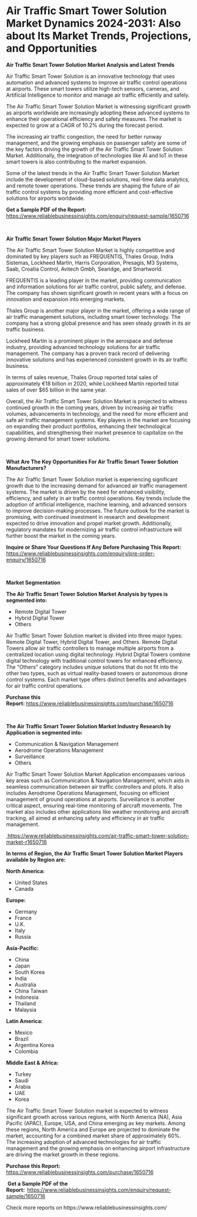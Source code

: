 <p><h1>Air Traffic Smart Tower Solution Market Dynamics 2024-2031: Also about Its Market Trends, Projections, and Opportunities</h1></p><p><strong>Air Traffic Smart Tower Solution Market Analysis and Latest Trends</strong></p>
<p><p>Air Traffic Smart Tower Solution is an innovative technology that uses automation and advanced systems to improve air traffic control operations at airports. These smart towers utilize high-tech sensors, cameras, and Artificial Intelligence to monitor and manage air traffic efficiently and safely.</p><p>The Air Traffic Smart Tower Solution Market is witnessing significant growth as airports worldwide are increasingly adopting these advanced systems to enhance their operational efficiency and safety measures. The market is expected to grow at a CAGR of 10.2% during the forecast period.</p><p>The increasing air traffic congestion, the need for better runway management, and the growing emphasis on passenger safety are some of the key factors driving the growth of the Air Traffic Smart Tower Solution Market. Additionally, the integration of technologies like AI and IoT in these smart towers is also contributing to the market expansion.</p><p>Some of the latest trends in the Air Traffic Smart Tower Solution Market include the development of cloud-based solutions, real-time data analytics, and remote tower operations. These trends are shaping the future of air traffic control systems by providing more efficient and cost-effective solutions for airports worldwide.</p></p>
<p><strong>Get a Sample PDF of the Report:&nbsp;</strong> <a href="https://www.reliablebusinessinsights.com/enquiry/request-sample/1650716">https://www.reliablebusinessinsights.com/enquiry/request-sample/1650716</a></p>
<p>&nbsp;</p>
<p><strong>Air Traffic Smart Tower Solution Major Market Players</strong></p>
<p><p>The Air Traffic Smart Tower Solution Market is highly competitive and dominated by key players such as FREQUENTIS, Thales Group, Indra Sistemas, Lockheed Martin, Harris Corporation, Presagis, M3 Systems, Saab, Croatia Control, Avitech Gmbh, Searidge, and Smartworld.</p><p>FREQUENTIS is a leading player in the market, providing communication and information solutions for air traffic control, public safety, and defense. The company has shown significant growth in recent years with a focus on innovation and expansion into emerging markets.</p><p>Thales Group is another major player in the market, offering a wide range of air traffic management solutions, including smart tower technology. The company has a strong global presence and has seen steady growth in its air traffic business.</p><p>Lockheed Martin is a prominent player in the aerospace and defense industry, providing advanced technology solutions for air traffic management. The company has a proven track record of delivering innovative solutions and has experienced consistent growth in its air traffic business.</p><p>In terms of sales revenue, Thales Group reported total sales of approximately €18 billion in 2020, while Lockheed Martin reported total sales of over $65 billion in the same year.</p><p>Overall, the Air Traffic Smart Tower Solution Market is projected to witness continued growth in the coming years, driven by increasing air traffic volumes, advancements in technology, and the need for more efficient and safe air traffic management systems. Key players in the market are focusing on expanding their product portfolios, enhancing their technological capabilities, and strengthening their market presence to capitalize on the growing demand for smart tower solutions.</p></p>
<p>&nbsp;</p>
<p><strong>What Are The Key Opportunities For Air Traffic Smart Tower Solution Manufacturers?</strong></p>
<p><p>The Air Traffic Smart Tower Solution market is experiencing significant growth due to the increasing demand for advanced air traffic management systems. The market is driven by the need for enhanced visibility, efficiency, and safety in air traffic control operations. Key trends include the adoption of artificial intelligence, machine learning, and advanced sensors to improve decision-making processes. The future outlook for the market is promising, with continued investment in research and development expected to drive innovation and propel market growth. Additionally, regulatory mandates for modernizing air traffic control infrastructure will further boost the market in the coming years.</p></p>
<p><strong>Inquire or Share Your Questions If Any Before Purchasing This Report:</strong> <a href="https://www.reliablebusinessinsights.com/enquiry/pre-order-enquiry/1650716">https://www.reliablebusinessinsights.com/enquiry/pre-order-enquiry/1650716</a></p>
<p>&nbsp;</p>
<p><strong>Market Segmentation</strong></p>
<p><strong>The Air Traffic Smart Tower Solution Market Analysis by types is segmented into:</strong></p>
<p><ul><li>Remote Digital Tower</li><li>Hybrid Digital Tower</li><li>Others</li></ul></p>
<p><p>Air Traffic Smart Tower Solution market is divided into three major types: Remote Digital Tower, Hybrid Digital Tower, and Others. Remote Digital Towers allow air traffic controllers to manage multiple airports from a centralized location using digital technology. Hybrid Digital Towers combine digital technology with traditional control towers for enhanced efficiency. The "Others" category includes unique solutions that do not fit into the other two types, such as virtual reality-based towers or autonomous drone control systems. Each market type offers distinct benefits and advantages for air traffic control operations.</p></p>
<p><strong>Purchase this Report:&nbsp;</strong><a href="https://www.reliablebusinessinsights.com/purchase/1650716">https://www.reliablebusinessinsights.com/purchase/1650716</a></p>
<p>&nbsp;</p>
<p><strong>The Air Traffic Smart Tower Solution Market Industry Research by Application is segmented into:</strong></p>
<p><ul><li>Communication & Navigation Management</li><li>Aerodrome Operations Management</li><li>Surveillance</li><li>Others</li></ul></p>
<p><p>Air Traffic Smart Tower Solution Market Application encompasses various key areas such as Communication & Navigation Management, which aids in seamless communication between air traffic controllers and pilots. It also includes Aerodrome Operations Management, focusing on efficient management of ground operations at airports. Surveillance is another critical aspect, ensuring real-time monitoring of aircraft movements. The market also includes other applications like weather monitoring and aircraft tracking, all aimed at enhancing safety and efficiency in air traffic management.</p></p>
<p><a href="https://www.reliablebusinessinsights.com/air-traffic-smart-tower-solution-market-r1650716">&nbsp;https://www.reliablebusinessinsights.com/air-traffic-smart-tower-solution-market-r1650716</a></p>
<p><strong>In terms of Region, the Air Traffic Smart Tower Solution Market Players available by Region are:</strong></p>
<p>
    <p> <strong> North America: </strong>
        <ul>
            <li>United States</li>
            <li>Canada</li>
        </ul>
        </p> 
    <p> <strong> Europe: </strong>
        <ul>
            <li>Germany</li>
            <li>France</li>
            <li>U.K.</li>
            <li>Italy</li>
            <li>Russia</li>
        </ul>
        </p> 
    <p> <strong> Asia-Pacific: </strong>
        <ul>
            <li>China</li>
            <li>Japan</li>
            <li>South Korea</li>
            <li>India</li>
            <li>Australia</li>
            <li>China Taiwan</li>
            <li>Indonesia</li>
            <li>Thailand</li>
            <li>Malaysia</li>
        </ul>
        </p> 
    <p> <strong> Latin America: </strong>
        <ul>
            <li>Mexico</li>
            <li>Brazil</li>
            <li>Argentina Korea</li>
            <li>Colombia</li>
        </ul>
        </p> 
    <p> <strong> Middle East & Africa: </strong>
        <ul>
            <li>Turkey</li>
            <li>Saudi</li>
            <li>Arabia</li>
            <li>UAE</li>
            <li>Korea</li>
        </ul>
    </p>
    </p>
<p><p>The Air Traffic Smart Tower Solution market is expected to witness significant growth across various regions, with North America (NA), Asia Pacific (APAC), Europe, USA, and China emerging as key markets. Among these regions, North America and Europe are projected to dominate the market, accounting for a combined market share of approximately 60%. The increasing adoption of advanced technologies for air traffic management and the growing emphasis on enhancing airport infrastructure are driving the market growth in these regions.</p></p>
<p><strong>Purchase this Report: </strong><a href="https://www.reliablebusinessinsights.com/purchase/1650716">https://www.reliablebusinessinsights.com/purchase/1650716</a></p>
<p>&nbsp;<strong>Get a Sample PDF of the Report:&nbsp;&nbsp;</strong><a href="https://www.reliablebusinessinsights.com/enquiry/request-sample/1650716">https://www.reliablebusinessinsights.com/enquiry/request-sample/1650716</a></p>
<p><strong></strong></p>
<p>Check more reports on https://www.reliablebusinessinsights.com/</p>